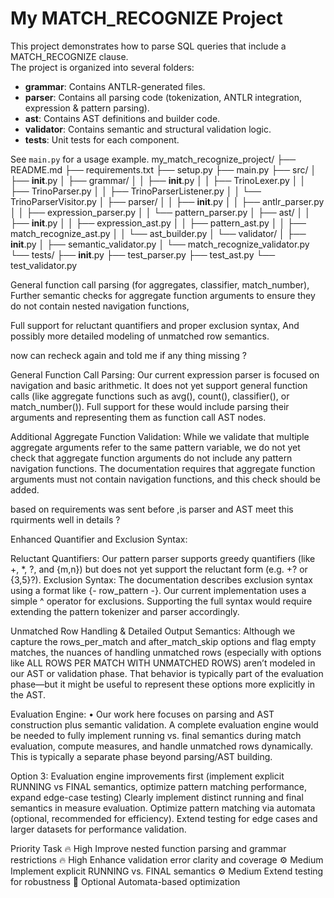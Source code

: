 # My MATCH_RECOGNIZE Project

This project demonstrates how to parse SQL queries that include a MATCH_RECOGNIZE clause.  
The project is organized into several folders:
- **grammar**: Contains ANTLR-generated files.
- **parser**: Contains all parsing code (tokenization, ANTLR integration, expression & pattern parsing).
- **ast**: Contains AST definitions and builder code.
- **validator**: Contains semantic and structural validation logic.
- **tests**: Unit tests for each component.

See `main.py` for a usage example.
my_match_recognize_project/
├── README.md
├── requirements.txt
├── setup.py
├── main.py
├── src/
│   ├── __init__.py
│   ├── grammar/
│   │   ├── __init__.py
│   │   ├── TrinoLexer.py
│   │   ├── TrinoParser.py
│   │   ├── TrinoParserListener.py
│   │   └── TrinoParserVisitor.py
│   ├── parser/
│   │   ├── __init__.py
│   │   ├── antlr_parser.py
│   │   ├── expression_parser.py
│   │   └── pattern_parser.py
│   ├── ast/
│   │   ├── __init__.py
│   │   ├── expression_ast.py
│   │   ├── pattern_ast.py
│   │   ├── match_recognize_ast.py
│   │   └── ast_builder.py
│   └── validator/
│       ├── __init__.py
│       ├── semantic_validator.py
│       └── match_recognize_validator.py
└── tests/
    ├── __init__.py
    ├── test_parser.py
    ├── test_ast.py
    └── test_validator.py


General function call parsing (for aggregates, classifier, match_number),
Further semantic checks for aggregate 
function arguments to ensure they do not contain nested navigation functions,

Full support for reluctant quantifiers and proper exclusion syntax,
And possibly more detailed modeling of unmatched row semantics.

now can recheck again and told me if any thing missing ?

General Function Call Parsing:
Our current expression parser is focused on navigation and basic arithmetic. It does not yet support general function calls (like aggregate functions such as avg(), count(), classifier(), or match_number()). Full support for these would include parsing their arguments and representing them as function call AST nodes.



Additional Aggregate Function Validation:
While we validate that multiple aggregate arguments refer to the same pattern variable, we do not yet check that aggregate function arguments do not include any pattern navigation functions. The documentation requires that aggregate function arguments must not contain navigation functions, and this check should be added.

based on requirements was sent before ,is parser and AST meet this rquirments well in details ? 

Enhanced Quantifier and Exclusion Syntax:

Reluctant Quantifiers:
Our pattern parser supports greedy quantifiers (like +, *, ?, and {m,n}) but does not yet support the reluctant form (e.g. +? or {3,5}?).
Exclusion Syntax:
The documentation describes exclusion syntax using a format like {- row_pattern -}. Our current implementation uses a simple ^ operator for exclusions. Supporting the full syntax would require extending the pattern tokenizer and parser accordingly.



Unmatched Row Handling & Detailed Output Semantics:
Although we capture the rows_per_match and after_match_skip options and flag empty matches, the nuances of handling unmatched rows (especially with options like ALL ROWS PER MATCH WITH UNMATCHED ROWS) aren’t modeled in our AST or validation phase. That behavior is typically part of the evaluation phase—but it might be useful to represent these options more explicitly in the AST.







Evaluation Engine:
• Our work here focuses on parsing and AST construction plus semantic validation. A complete evaluation engine would be needed to fully implement running vs. final semantics during match evaluation, compute measures, and handle unmatched rows dynamically. This is typically a separate phase beyond parsing/AST building.





Option 3: Evaluation engine improvements first (implement explicit RUNNING vs FINAL semantics, optimize pattern matching performance, expand edge-case testing)
 Clearly implement distinct running and final semantics in measure evaluation.
 Optimize pattern matching via automata (optional, recommended for efficiency).
 Extend testing for edge cases and larger datasets for performance validation.








Priority	Task
🔥 High	Improve nested function parsing and grammar restrictions
🔥 High	Enhance validation error clarity and coverage
⚙️ Medium	Implement explicit RUNNING vs. FINAL semantics
⚙️ Medium	Extend testing for robustness
🚀 Optional	Automata-based optimization